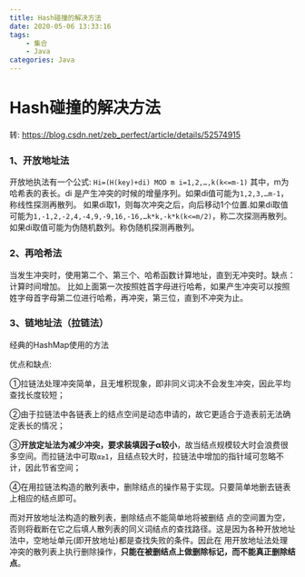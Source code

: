 ```yaml
---
title: Hash碰撞的解决方法
date: 2020-05-06 13:33:16
tags: 
    - 集合
    - Java
categories: Java
---
```

# Hash碰撞的解决方法

转: <https://blog.csdn.net/zeb_perfect/article/details/52574915>

### 1、开放地址法

开放地执法有一个公式: `Hi=(H(key)+di) MOD m i=1,2,…,k(k<=m-1)`
其中，m为哈希表的表长。di 是产生冲突的时候的增量序列。如果di值可能为`1,2,3,…m-1`，称线性探测再散列。
如果di取1，则每次冲突之后，向后移动1个位置.如果di取值可能为`1,-1,2,-2,4,-4,9,-9,16,-16,…k*k,-k*k(k<=m/2)`，称二次探测再散列。
如果di取值可能为伪随机数列。称伪随机探测再散列。

### 2、再哈希法

当发生冲突时，使用第二个、第三个、哈希函数计算地址，直到无冲突时。缺点：计算时间增加。
比如上面第一次按照姓首字母进行哈希，如果产生冲突可以按照姓字母首字母第二位进行哈希，再冲突，第三位，直到不冲突为止。

### 3、链地址法（拉链法）

经典的HashMap使用的方法

优点和缺点:

①拉链法处理冲突简单，且无堆积现象，即非同义词决不会发生冲突，因此平均查找长度较短；

②由于拉链法中各链表上的结点空间是动态申请的，故它更适合于造表前无法确定表长的情况；

③**开放定址法为减少冲突，要求装填因子α较小**，故当结点规模较大时会浪费很多空间。而拉链法中可取`α≥1`，且结点较大时，拉链法中增加的指针域可忽略不计，因此节省空间；

④在用拉链法构造的散列表中，删除结点的操作易于实现。只要简单地删去链表上相应的结点即可。

而对开放地址法构造的散列表，删除结点不能简单地将被删结 点的空间置为空，否则将截断在它之后填人散列表的同义词结点的查找路径。这是因为各种开放地址法中，空地址单元(即开放地址)都是查找失败的条件。因此在 用开放地址法处理冲突的散列表上执行删除操作，**只能在被删结点上做删除标记，而不能真正删除结点**。

 